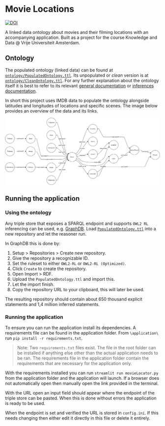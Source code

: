 # Movie Locations

[![DOI](https://zenodo.org/badge/DOI/10.5281/zenodo.4126948.svg)](https://doi.org/10.5281/zenodo.4126948)

A linked data ontology about movies and their filming locations with an accompanying application. Built as a project for the course Knowledge and Data @ Vrije Universiteit Amsterdam.

## Ontology

The populated ontology (linked data) can be found at [`ontology/PopulatedOntology.ttl`](ontology/PopulatedOntology.ttl). Its unpopulated or _clean_ version is at [`ontology/CleanOntology.ttl`](ontology/CleanOntology.ttl). For any further explanation about the ontology itself it is best to refer to its relevant [general documentation](ontology/README.md) or [inferences documentation](ontology/INFERENCES.md).

In short this project uses IMDB data to populate the ontology alongside latitudes and longitudes of locations and specific scenes. The image below provides an overview of the data and its links.

![Overview](ontology/images/overview.png)

## Running the application

### Using the ontology

Any triple store that exposes a SPARQL endpoint and supports `OWL2 RL` inferencing can be used, e.g. [GraphDB](https://graphdb.ontotext.com/). Load [`PopulatedOntology.ttl`](ontology/PopulatedOntology.ttl) into a new repository and let the reasoner run.

In GraphDB this is done by:

1. Setup > Repositories > Create new repository.
2. Give the repository a recognizable ID.
3. Set the ruleset to either `OWL2-RL` or `OWL2-RL (Optimized)`.
4. Click `Create` to create the repository.
5. Open Import > RDF.
6. Upload the `PopulatedOntology.ttl` and import this.
7. Let the import finish.
8. Copy the repository URL to your clipboard, this will later be used.

The resulting repository should contain about 650 thousand explicit statements and 1,4 million inferred statements.

### Running the application

To ensure you can run the application install its dependencies. A requirements file can be found in the application folder. From `\application\` run `pip install -r requirements.txt`.

> Note: Two `requirements.txt` files exist. The file in the root folder can be installed if anything else other than the actual application needs to be ran. The requirements file in the application folder contain the requirements that are necessary for the application only.

With the requirements installed you can run `streamlit run movieLocator.py` from the application folder and the application will launch. If a browser does not automatically open then manually open the link provided in the terminal.

With the URL open an input field should appear where the endpoint of the triple store can be pasted. When this is done without errors the application is ready to be used.

When the endpoint is set and verified the URL is stored in `config.ini`. If this needs changing then either edit it directly in this file or delete it entirely.
